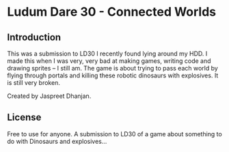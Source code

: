 # Ludum Dare 30 - Connected Worlds

<h2>Introduction</h2>

This was a submission to LD30 I recently found lying around my HDD. I made this when I was very, very bad at making games, writing code and drawing sprites – I still am. The game is about trying to pass each world by flying through portals and killing these robotic dinosaurs with explosives. It is still very broken.

Created by Jaspreet Dhanjan.

<h2>License</h2>

Free to use for anyone.
A submission to LD30 of a game about something to do with Dinosaurs and explosives...
